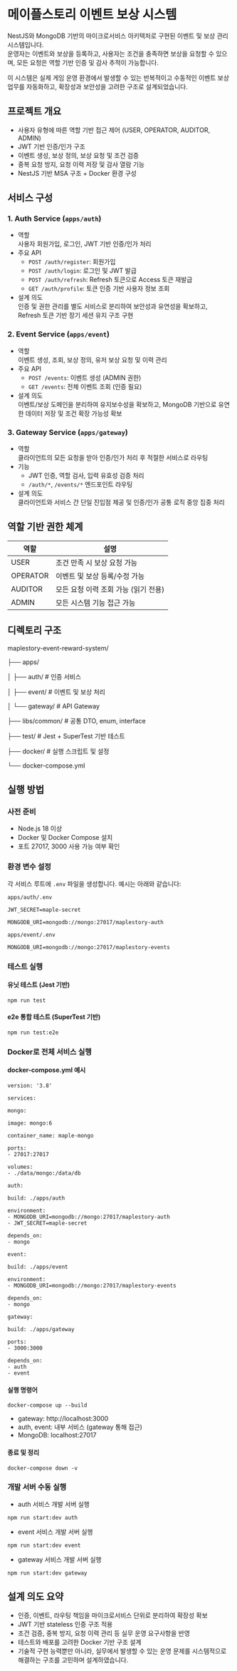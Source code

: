 # 메이플스토리 이벤트 보상 시스템

NestJS와 MongoDB 기반의 마이크로서비스 아키텍처로 구현된 이벤트 및 보상 관리 시스템입니다.  
운영자는 이벤트와 보상을 등록하고, 사용자는 조건을 충족하면 보상을 요청할 수 있으며, 모든 요청은 역할 기반 인증 및 감사 추적이 가능합니다.

이 시스템은 실제 게임 운영 환경에서 발생할 수 있는 반복적이고 수동적인 이벤트 보상 업무를 자동화하고, 확장성과 보안성을 고려한 구조로 설계되었습니다.

## 프로젝트 개요

- 사용자 유형에 따른 역할 기반 접근 제어 (USER, OPERATOR, AUDITOR, ADMIN)
- JWT 기반 인증/인가 구조
- 이벤트 생성, 보상 정의, 보상 요청 및 조건 검증
- 중복 요청 방지, 요청 이력 저장 및 감사 열람 기능
- NestJS 기반 MSA 구조 + Docker 환경 구성

## 서비스 구성

### 1. Auth Service (`apps/auth`)

- 역할  
  사용자 회원가입, 로그인, JWT 기반 인증/인가 처리
- 주요 API  
  - `POST /auth/register`: 회원가입
  - `POST /auth/login`: 로그인 및 JWT 발급
  - `POST /auth/refresh`: Refresh 토큰으로 Access 토큰 재발급
  - `GET /auth/profile`: 토큰 인증 기반 사용자 정보 조회
- 설계 의도  
  인증 및 권한 관리를 별도 서비스로 분리하여 보안성과 유연성을 확보하고, Refresh 토큰 기반 장기 세션 유지 구조 구현

### 2. Event Service (`apps/event`)

- 역할  
  이벤트 생성, 조회, 보상 정의, 유저 보상 요청 및 이력 관리
- 주요 API  
  - `POST /events`: 이벤트 생성 (ADMIN 권한)
  - `GET /events`: 전체 이벤트 조회 (인증 필요)
- 설계 의도  
  이벤트/보상 도메인을 분리하여 유지보수성을 확보하고, MongoDB 기반으로 유연한 데이터 저장 및 조건 확장 가능성 확보

### 3. Gateway Service (`apps/gateway`)

- 역할  
  클라이언트의 모든 요청을 받아 인증/인가 처리 후 적절한 서비스로 라우팅
- 기능  
  - JWT 인증, 역할 검사, 입력 유효성 검증 처리
  - `/auth/*`, `/events/*` 엔드포인트 라우팅
- 설계 의도  
  클라이언트와 서비스 간 단일 진입점 제공 및 인증/인가 공통 로직 중앙 집중 처리

## 역할 기반 권한 체계

| 역할 | 설명 |
|------|------|
| USER | 조건 만족 시 보상 요청 가능 |
| OPERATOR | 이벤트 및 보상 등록/수정 가능 |
| AUDITOR | 모든 요청 이력 조회 가능 (읽기 전용) |
| ADMIN | 모든 시스템 기능 접근 가능 |

## 디렉토리 구조

maplestory-event-reward-system/

├── apps/

│ ├── auth/ # 인증 서비스

│ ├── event/ # 이벤트 및 보상 처리

│ └── gateway/ # API Gateway

├── libs/common/ # 공통 DTO, enum, interface

├── test/ # Jest + SuperTest 기반 테스트

├── docker/ # 실행 스크립트 및 설정

└── docker-compose.yml

## 실행 방법

### 사전 준비

- Node.js 18 이상
- Docker 및 Docker Compose 설치
- 포트 27017, 3000 사용 가능 여부 확인

### 환경 변수 설정

각 서비스 루트에 `.env` 파일을 생성합니다. 예시는 아래와 같습니다:
```
apps/auth/.env

JWT_SECRET=maple-secret

MONGODB_URI=mongodb://mongo:27017/maplestory-auth

apps/event/.env

MONGODB_URI=mongodb://mongo:27017/maplestory-events

```
### 테스트 실행

#### 유닛 테스트 (Jest 기반)

`npm run test`

#### e2e 통합 테스트 (SuperTest 기반)

`npm run test:e2e`


### Docker로 전체 서비스 실행

#### docker-compose.yml 예시
```
version: '3.8'

services:

mongo:

image: mongo:6

container_name: maple-mongo

ports:
- 27017:27017

volumes:
- ./data/mongo:/data/db

auth:

build: ./apps/auth

environment:
- MONGODB_URI=mongodb://mongo:27017/maplestory-auth
- JWT_SECRET=maple-secret

depends_on:
- mongo

event:

build: ./apps/event

environment:
- MONGODB_URI=mongodb://mongo:27017/maplestory-events

depends_on:
- mongo

gateway:

build: ./apps/gateway

ports:
- 3000:3000

depends_on:
- auth
- event

```
#### 실행 명령어

`docker-compose up --build`


- gateway: http://localhost:3000
- auth, event: 내부 서비스 (gateway 통해 접근)
- MongoDB: localhost:27017

#### 종료 및 정리

`docker-compose down -v`

### 개발 서버 수동 실행

- auth 서비스 개발 서버 실행

`npm run start:dev auth`

- event 서비스 개발 서버 실행

`npm run start:dev event`

- gateway 서비스 개발 서버 실행

`npm run start:dev gateway`


## 설계 의도 요약

- 인증, 이벤트, 라우팅 책임을 마이크로서비스 단위로 분리하여 확장성 확보
- JWT 기반 stateless 인증 구조 적용
- 조건 검증, 중복 방지, 요청 이력 관리 등 실무 운영 요구사항을 반영
- 테스트와 배포를 고려한 Docker 기반 구조 설계
- 기술적 구현 능력뿐만 아니라, 실무에서 발생할 수 있는 운영 문제를 시스템적으로 해결하는 구조를 고민하며 설계하였습니다.
